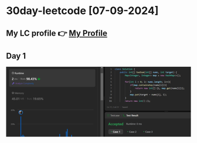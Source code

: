 # 30day-leetcode [07-09-2024]
## My LC profile 👉 [My Profile](https://leetcode.com/u/dev15_aditya/)

## Day 1
![alt text]({75F5D56F-13C4-4573-802D-AC7839256467}.png)